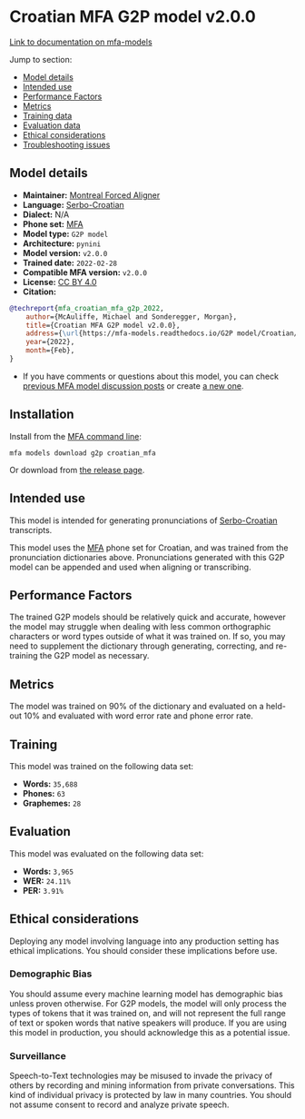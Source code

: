 
# Croatian MFA G2P model v2.0.0

[Link to documentation on mfa-models](https://mfa-models.readthedocs.io/en/main/g2p/croatian_mfa.html)

Jump to section:

- [Model details](#model-details)
- [Intended use](#intended-use)
- [Performance Factors](#performance-factors)
- [Metrics](#metrics)
- [Training data](#training-data)
- [Evaluation data](#evaluation-data)
- [Ethical considerations](#ethical-considerations)
- [Troubleshooting issues](#troubleshooting-issues)

## Model details

- **Maintainer:** [Montreal Forced Aligner](https://montreal-forced-aligner.readthedocs.io/)
- **Language:** [Serbo-Croatian](https://en.wikipedia.org/wiki/Serbo-Croatian)
- **Dialect:** N/A
- **Phone set:** [MFA](https://mfa-models.readthedocs.io/en/refactor/mfa_phone_set.html#croatian)
- **Model type:** `G2P model`
- **Architecture:** `pynini`
- **Model version:** `v2.0.0`
- **Trained date:** `2022-02-28`
- **Compatible MFA version:** `v2.0.0`
- **License:** [CC BY 4.0](https://github.com/MontrealCorpusTools/mfa-models/tree/main/g2p/croatian/mfa/v2.0.0/LICENSE)
- **Citation:**

```bibtex
@techreport{mfa_croatian_mfa_g2p_2022,
	author={McAuliffe, Michael and Sonderegger, Morgan},
	title={Croatian MFA G2P model v2.0.0},
	address={\url{https://mfa-models.readthedocs.io/G2P model/Croatian/Croatian MFA G2P model v2_0_0.html}},
	year={2022},
	month={Feb},
}
```

- If you have comments or questions about this model, you can check [previous MFA model discussion posts](https://github.com/MontrealCorpusTools/mfa-models/discussions?discussions_q=Croatian+MFA+G2P+model+v2.0.0) or create [a new one](https://github.com/MontrealCorpusTools/mfa-models/discussions/new).

## Installation

Install from the [MFA command line](https://montreal-forced-aligner.readthedocs.io/en/latest/user_guide/models/index.html):

```
mfa models download g2p croatian_mfa
```

Or download from [the release page](https://github.com/MontrealCorpusTools/mfa-models/releases/tag/g2p-croatian_mfa-v2.0.0).

## Intended use

This model is intended for generating pronunciations of [Serbo-Croatian](https://en.wikipedia.org/wiki/Serbo-Croatian) transcripts.

This model uses the [MFA](https://mfa-models.readthedocs.io/en/refactor/mfa_phone_set.html#croatian) phone set for Croatian, and was trained from the pronunciation dictionaries above. Pronunciations generated with this G2P model can be appended and used when aligning or transcribing.

## Performance Factors

The trained G2P models should be relatively quick and accurate, however the model may struggle when dealing with less common orthographic characters or word types outside of what it was trained on. If so, you may need to supplement the dictionary through generating, correcting, and re-training the G2P model as necessary.

## Metrics

The model was trained on 90% of the dictionary and evaluated on a held-out 10% and evaluated with word error rate and phone error rate.

## Training

This model was trained on the following data set:


* **Words:** `35,688`
* **Phones:** `63`
* **Graphemes:** `28`

## Evaluation

This model was evaluated on the following data set:


* **Words:** `3,965`
* **WER:** `24.11%`
* **PER:** `3.91%`

## Ethical considerations

Deploying any model involving language into any production setting has ethical implications. You should consider these implications before use.

### Demographic Bias

You should assume every machine learning model has demographic bias unless proven otherwise. For G2P models, the model will only process the types of tokens that it was trained on, and will not represent the full range of text or spoken words that native speakers will produce. If you are using this model in production, you should acknowledge this as a potential issue.

### Surveillance

Speech-to-Text technologies may be misused to invade the privacy of others by recording and mining information from private conversations. This kind of individual privacy is protected by law in many countries. You should not assume consent to record and analyze private speech.
